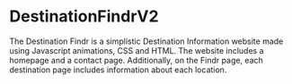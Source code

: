 # DestinationFindrV2

The Destination Findr is a simplistic Destination Information website made using Javascript animations, CSS and HTML.
The website includes a homepage and a contact page. Additionally, on the Findr page, each destination page includes 
information about each location. 
